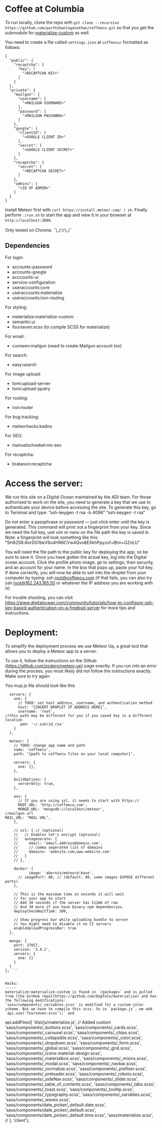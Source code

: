 # Coffee at Columbia

To run locally, clone the repo with `git clone --recursive https://github.com/parthibanloganathan/coffeecu.git` so that you get the submodule for [materialize-custom](https://github.com/parthibanloganathan/materialize-custom) as well.

You need to create a file called `settings.json` at `coffeecu/` formatted as follows:
```
{
  "public": {
    "recaptcha": {
      "key": [
        "<RECAPTCHA KEY>"
      ]
    }
  },
  "private": {
    "mailgun": {
      "username": [
        "<MAILGUN USERNAME>"        
      ],
      "password": [
        "<MAILGUN PASSOWRD>"
      ]
    },
    "google": {
      "clientId": [
        "<GOOGLE CLIENT ID>"
      ],
      "secret": [
        "<GOOGLE CLIENT SECRET>"
      ]
    },
    "recaptcha": {
      "secret": [
        "<RECAPTCHA SECRET>"
      ]
    },
    "admins": [
      "<ID OF ADMIN>"
    ]
  }
}

```

Install Meteor first with `curl https://install.meteor.com/ | sh`. Finally perform `./run.sh` to start the app and view it in your browser at `http://localhost:3000`.

Only tested on Chrome. ¯\\\_(ツ)_/¯


Dependencies
------------
For login:
- accounts-password
- accounts-google
- acccounts-ui
- service-configuration
- useraccounts:core
- useraccounts:materialize
- useraccounts:iron-routing

For styling:
- materialize:materialize-custom
- semantic:ui
- fourseven:scss (to compile SCSS for materialize)

For email:
- cunneen:mailgun (need to create Mailgun account too)

For search:
- easy:search

For image upload:
- tomi:upload-server
- tomi:upload-jquery

For routing:
- iron:router

For bug tracking:
- meteorhacks:kadira

For SEO:
- manuelschoebel:ms-seo

For recaptcha:
- bratanon:recaptcha


# Access the server:
We run this site on a Digital Ocean maintained by the ADI team. 
For those authorized to work on the site, you need to generate a key that we use to authenticate your device before accessing the site.
To generate this key, go to Terminal and type:
“ssh-keygen -t rsa -b 4096”
“ssh-keygen -t rsa”

Do not enter a passphrase or password — just click enter until the key is generated. This command will print out a fingerprint from your key. Since we need the full key, use vim or nano on the file path the key is saved in. Note: a fingerprint will look something like this:
“SHA256:AnrDG1bkV9u4HR6CVw4Qvo8EXkhPpyzxf+Bhn+GZnLU” 

You will need the file path to the public key for deploying the app, so be sure to save it. 
Once you have gotten the actual key, log into the Digital ocean account. Click the profile photo image, go to settings, then security, and an account for your name. In the box that pops up, paste your full key. If done correctly, you will now be able to ssh into the droplet from your computer by typing:
ssh root@coffeecu.com (if that fails, you can also try ssh root@162.243.165.50 or whatever the IP address you are working with is)

For trouble shooting, you can visit https://www.digitalocean.com/community/tutorials/how-to-configure-ssh-key-based-authentication-on-a-freebsd-server for more tips and instructions.



# Deployment:
To simplify the deployment process we use Meteor Up, a great tool that allows you to deploy a Meteor app to a server. 

To use it, follow the instructions on the Github (https://github.com/zodern/meteor-up) page exactly. If you run into an error during the process, you most likely did not follow the instructions exactly. Make sure to try again 

You mup.js file should look like this
``` module.exports = {
  servers: {
    one: {
      // TODO: set host address, username, and authentication method
      host: ‘{INSERT DROPLET IP ADDRESS HERE}’,
      username: 'root',
//this path may be different for you if you saved key in a different location
       pem: '~/.ssh/id_rsa' 
    }
  },

  meteor: {
    // TODO: change app name and path
    name: 'coffeecu',
    path: ‘{path to coffeecu files on your local computer}’,

    servers: {
      one: {},
    },

    buildOptions: {
      serverOnly: true,
    },

    env: {
      // If you are using ssl, it needs to start with https://
      ROOT_URL: 'http://coffeecu.com',
      MONGO_URL: 'mongodb://localhost/meteor',
//mailgun url      
MAIL_URL: ‘MAIL URL’,
    },

    // ssl: { // (optional)
    //   // Enables let's encrypt (optional)
    //   autogenerate: {
    //     email: 'email.address@domain.com',
    //     // comma seperated list of domains
    //     domains: 'website.com,www.website.com'
    //   }
    // },

    docker: {
           image: 'abernix/meteord:base',
      // imagePort: 80, // (default: 80, some images EXPOSE different ports)
    },

    // This is the maximum time in seconds it will wait
    // for your app to start
    // Add 30 seconds if the server has 512mb of ram
    // And 30 more if you have binary npm dependencies.
    deployCheckWaitTime: 300,

    // Show progress bar while uploading bundle to server
    // You might need to disable it on CI servers
    enableUploadProgressBar: true
  },

  mongo: {
    port: 27017,
    version: '3.4.1',
    servers: {
      one: {}
    }
  }
}; ```


Hacks:
-----
materialize:materialize-custom is found in `/packages` and is pulled from [the GitHub repo](https://github.com/Dogfalo/materialize) and has the following modifications:
`sass/components/_variables.scss` is modified for a custom color scheme. But we have to compile this scss. So in `package.js`, we add `api.use('fourseven:scss');` and 
```
  api.addFiles([
    'dist/js/materialize.js',
    // Added custom
    'sass/components/_buttons.scss',
    'sass/components/_cards.scss',
    'sass/components/_carousel.scss',
    'sass/components/_chips.scss',
    'sass/components/_collapsible.scss',
    'sass/components/_color.scss',
    'sass/components/_dropdown.scss',
    'sass/components/_form.scss',
    'sass/components/_global.scss',
    'sass/components/_grid.scss',
    'sass/components/_icons-material-design.scss',
    'sass/components/_materialbox.scss',
    'sass/components/_mixins.scss',
    'sass/components/_modal.scss',
    'sass/components/_navbar.scss',
    'sass/components/_normalize.scss',
    'sass/components/_prefixer.scss',
    'sass/components/_preloader.scss',
    'sass/components/_roboto.scss',
    'sass/components/_sideNav.scss',
    'sass/components/_slider.scss',
    'sass/components/_table_of_contents.scss',
    'sass/components/_tabs.scss',
    'sass/components/_toast.scss',
    'sass/components/_tooltip.scss',
    'sass/components/_typography.scss',
    'sass/components/_variables.scss',
    'sass/components/_waves.scss',
    'sass/components/date_picker/_default.date.scss',
    'sass/components/date_picker/_default.scss',
    'sass/components/date_picker/_default.time.scss',
    'sass/materialize.scss',
    //
  ], 'client');
```


